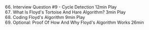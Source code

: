 66. Interview Question #9 - Cycle Detection
    12min
    Play
67. What Is Floyd's Tortoise And Hare Algorithm?
    3min
    Play
68. Coding Floyd's Algorithm
    9min
    Play
69. Optional: Proof Of How And Why Floyd's Algorithm Works
    26min
